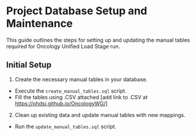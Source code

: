 # Project Database Setup and Maintenance

This guide outlines the steps for setting up and updating the manual tables required for Oncology Unified Load Stage run.

## Initial Setup

1. Create the necessary manual tables in your database.

* Execute the `create_manual_tables.sql` script.
* Fill the tables using .CSV attached [add link to .CSV at https://ohdsi.github.io/OncologyWG/]

2. Clean up existing data and update manual tables with new mappings.

* Run the `update_manual_tables.sql` script.
